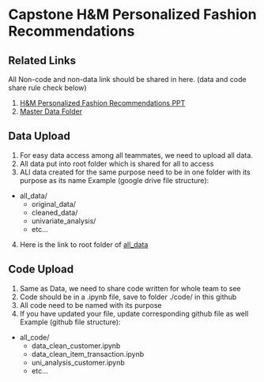 # Capstone H&M Personalized Fashion Recommendations

## Related Links 
All Non-code and non-data link should be shared in here. (data and code share rule check below)
1. [H&M Personalized Fashion Recommendations PPT](https://docs.google.com/presentation/d/1ScQAJyMV-YNB173xdKxjRx8HU70UV6vUSlHnV2yM-vk/edit#slide=id.g112aa4aaa3f_0_6)
2. [Master Data Folder](https://drive.google.com/drive/folders/184tVjsIO-GAjbkSakwDbEZ40M5mPpgu4?usp=sharing)

## Data Upload
1. For easy data access among all teammates, we need to upload all data.
2. All data put into root folder which is shared for all to access
3. ALl data created for the same purpose need to be in one folder with its purpose as its name
Example (google drive file structure):
  - all_data/
    - original_data/
    - cleaned_data/
    - univariate_analysis/
    - etc...
4. Here is the link to root folder of [all_data](https://drive.google.com/drive/folders/184tVjsIO-GAjbkSakwDbEZ40M5mPpgu4?usp=sharing)

## Code Upload
1. Same as Data, we need to share code written for whole team to see
2. Code should be in a .ipynb file, save to folder ./code/ in this github
3. All code need to be named with its purpose
4. If you have updated your file, update corresponding github file as well
Example (github file structure):
  - all_code/
    - data_clean_customer.ipynb
    - data_clean_item_transaction.ipynb
    - uni_analysis_customer.ipynb
    - etc...
